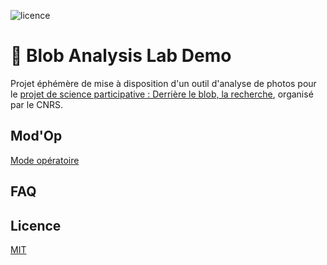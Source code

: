 ![licence](https://img.shields.io/github/license/verdi8/blob-analysis-lab-demo)
# :petri_dish: Blob Analysis Lab Demo
Projet éphémère de mise à disposition d'un outil d'analyse de photos pour le [projet de science participative : Derrière le blob, la recherche](https://www.cnrs.fr/fr/cnrsinfo/derriere-le-blob-la-recherche-une-experience-de-science-participative-du-cnrs), organisé par le CNRS.

## Mod'Op
[Mode opératoire](docs/README.md)


## FAQ

## Licence
[MIT](LICENSE.md)
